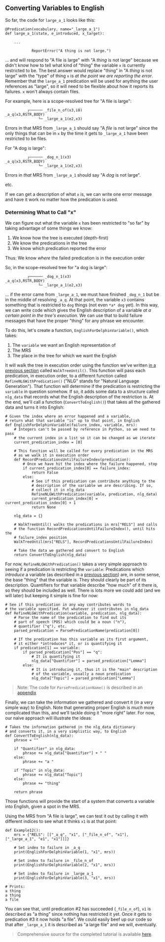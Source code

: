 ## Converting Variables to English
So far, the code for `large_a_1` looks like this:
~~~
@Predication(vocabulary, name="_large_a_1")
def large_a_1(state, e_introduced, x_target):
            
    ...
    
            ReportError("A thing is not large.")
~~~

... and will respond to "A file is large" with "A *thing* is not large" because we didn't know how to tell what kind of "thing" the variable `x` is currently restricted to be.  The best answer would replace "thing" in "A *thing* is not large" with the "type" of thing `x` is *at the point we are reporting the error*. Remember that the `large_a_1` predication will be used for anything the user references as "large", so it will need to be flexible about how it reports its failures.  `x` won't always contain files.

For example, here is a scope-resolved tree for "A file is large":

~~~
          ┌────── _file_n_of(x3,i8)
_a_q(x3,RSTR,BODY)    
               └─ _large_a_1(e2,x3)
~~~

Errors in that MRS from `_large_a_1` should say "A *file* is not large" since the only things that can be in `x` by the time it gets to `_large_a_1` have been restricted to be files. 

For "A dog is large":
~~~
          ┌────── _dog_n_1(x3)
_a_q(x3,RSTR,BODY)    
               └─ _large_a_1(e2,x3)
~~~
Errors in *that* MRS from `_large_a_1` should say "A *dog* is not large". 

etc. 

If we can get a description of what `x` is, we can write one error message and have it work no matter how the predication is used.

### Determining What to Call "x"
We can figure out what the variable `x` has been restricted to "so far" by taking advantage of some things we know:

1. We know how the tree is executed (depth-first)
2. We know the predications in the tree
3. We know which predication reported the error 

Thus: We know *where* the failed predication is in the execution order

So, in the scope-resolved tree for "a dog is large":

~~~
          ┌────── _dog_n_1(x3)
_a_q(x3,RSTR,BODY)    
               └─ _large_a_1(e2,x3)
~~~

... if the error came from `_large_a_1`, we must have finished `_dog_n_1` but be in the middle of resolving `_a_q`.  At that point, the variable `x3` contains something that is restricted to `dog` things (not even `*a* dog` yet).  In this way, we can write code which gives the English description of a variable *at a certain point in the tree's execution*. We can use that to build failure messages that have the proper "thing" for any phrase we encounter.

To do this, let's create a function, `EnglishForDelphinVariable()`, which takes:

1) The `variable` we want an English representation of 
2) The MRS
3) The place in the tree for which we want the English

It will walk the tree in execution order using the function we've written [in a previous section](devhowtoSimpleQuestions) called `WalkTreeUntil()`. This function will pass each predication, in execution order, to a different function called `RefineNLGWithPredication()` ("NLG" stands for "Natural Language Generation"). That function will determine if the predication is restricting the `variable` in question somehow. If so, it adds some data to a structure called `nlg_data` that records what the English description of the restriction is. At the end, we'll call a function (`ConvertToEnglish()`) that takes all the gathered data and turns it into English:

~~~
# Given the index where an error happened and a variable,
# return what that variable "is" up to that point, in English
def EnglishForDelphinVariable(failure_index, variable, mrs):
    # Integers can't be passed by reference in Python, so we need to pass
    # the current index in a list so it can be changed as we iterate
    current_predication_index = [0]

    # This function will be called for every predication in the MRS
    # as we walk it in execution order
    def RecordPredicationsUntilFailureIndex(predication):
        # Once we have hit the index where the failure happened, stop
        if current_predication_index[0] == failure_index:
            return False
        else:
            # See if this predication can contribute anything to the
            # description of the variable we are describing. If so,
            # collect it in nlg_data
            RefineNLGWithPredication(variable, predication, nlg_data)
            current_predication_index[0] = current_predication_index[0] + 1
            return None

    nlg_data = {}
    
    # WalkTreeUntil() walks the predications in mrs["RELS"] and calls
    # the function RecordPredicationsUntilFailureIndex(), until hits the
    # failure_index position
    WalkTreeUntil(mrs["RELS"], RecordPredicationsUntilFailureIndex)
    
    # Take the data we gathered and convert to English
    return ConvertToEnglish(nlg_data)
~~~

For now, `RefineNLGWithPredication()` takes a very simple approach to seeing if a predication is restricting the `variable`: Predications which *introduce* a variable (as described in a [previous section](devhowtoEvents)) are, in some sense, the base "thing" that the variable is. They should clearly be part of its description. Quantifiers for that variable describe "how much" of it there is, so they should be included as well. There is lots more we could add (and we will later) but keeping it simple is fine for now:

~~~
# See if this predication in any way contributes words to 
# the variable specified. Put whatever it contributes in nlg_data
def RefineNLGWithPredication(variable, predication, nlg_data):
    # Parse the name of the predication to find out its 
    # part of speech (POS) which could be a noun ("n"), 
    # quantifier ("q"), etc. 
    parsed_predication = ParsePredicationName(predication[0])

    # If the predication has this variable as its first argument,
    # it either *introduces* it, or is quantifying it
    if predication[1] == variable:
        if parsed_predication["Pos"] == "q":
            # It is quantifying it
            nlg_data["Quantifier"] = parsed_predication["Lemma"]
        else:
            # It is introducing it, thus it is the "main" description
            # of the variable, usually a noun predication
            nlg_data["Topic"] = parsed_predication["Lemma"]
~~~

> Note: The code for `ParsePredicationName()` is described in an [appendix](devhowtoParsePredication)

Finally, we can take the information we gathered and convert it (in a very simple way) to English. Note that generating proper English is *much* more complicated than this, and we'll tackle doing it "more right" later. For now, our naive approach will illustrate the ideas:

~~~
# Takes the information gathered in the nlg_data dictionary
# and converts it, in a very simplistic way, to English
def ConvertToEnglish(nlg_data):
    phrase = ""

    if "Quantifier" in nlg_data:
        phrase += nlg_data["Quantifier"] + " "
    else:
        phrase += "a "

    if "Topic" in nlg_data:
        phrase += nlg_data["Topic"]
    else:
        phrase += "thing"

    return phrase
~~~

Those functions will provide the start of a system that converts a variable into English, given a spot in the MRS. 

Using the MRS from "A file is large", we can test it out by calling it with different indices to see what it thinks `x1` is at that point:

~~~
def Example12():
    mrs = {"RELS": [["_a_q", "x1", ["_file_n_of", "x1"], ["_large_a_1", "e1", "x1"]]]}
    
    # Set index to failure in _a_q
    print(EnglishForDelphinVariable(1, "x1", mrs))
    
    # Set index to failure in _file_n_of
    print(EnglishForDelphinVariable(2, "x1", mrs))

    # Set index to failure in _large_a_1
    print(EnglishForDelphinVariable(3, "x1", mrs))

# Prints:
a thing
a thing
a file
~~~

You can see that, until predication #2 has succeeded (`_file_n_of`), `x1` is described as "a thing" since nothing has restricted it yet. Once it gets to predication #3 it now holds "a file". We could easily beef up our code so that after `_large_a_1` it is described as "a large file" and we will, eventually.

> Comprehensive source for the completed tutorial is available [here](https://github.com/EricZinda/Perplexity).